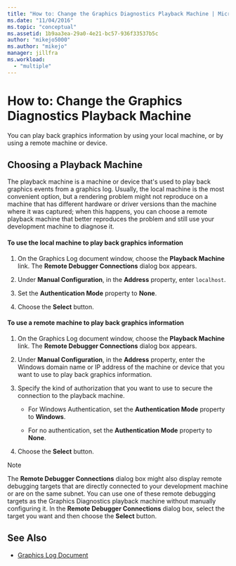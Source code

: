 ```yaml
---
title: "How to: Change the Graphics Diagnostics Playback Machine | Microsoft Docs"
ms.date: "11/04/2016"
ms.topic: "conceptual"
ms.assetid: 1b9aa3ea-29a0-4e21-bc57-936f33537b5c
author: "mikejo5000"
ms.author: "mikejo"
manager: jillfra
ms.workload:
  - "multiple"
---
```

# How to: Change the Graphics Diagnostics Playback Machine
You can play back graphics information by using your local machine, or by using a remote machine or device.

## Choosing a Playback Machine
 The playback machine is a machine or device that's used to play back graphics events from a graphics log. Usually, the local machine is the most convenient option, but a rendering problem might not reproduce on a machine that has different hardware or driver versions than the machine where it was captured; when this happens, you can choose a remote playback machine that better reproduces the problem and still use your development machine to diagnose it.

#### To use the local machine to play back graphics information

1.  On the Graphics Log document window, choose the **Playback Machine** link. The **Remote Debugger Connections** dialog box appears.

2.  Under **Manual Configuration**, in the **Address** property, enter `localhost`.

3.  Set the **Authentication Mode** property to **None**.

4.  Choose the **Select** button.

#### To use a remote machine to play back graphics information

1.  On the Graphics Log document window, choose the **Playback Machine** link. The **Remote Debugger Connections** dialog box appears.

2.  Under **Manual Configuration**, in the **Address** property, enter the Windows domain name or IP address of the machine or device that you want to use to play back graphics information.

3.  Specify the kind of authorization that you want to use to secure the connection to the playback machine.

    -   For Windows Authentication, set the **Authentication Mode** property to **Windows**.

    -   For no authentication, set the **Authentication Mode** property to **None**.

4.  Choose the **Select** button.

> [!NOTE]
>  The **Remote Debugger Connections** dialog box might also display remote debugging targets that are directly connected to your development machine or are on the same subnet. You can use one of these remote debugging targets as the Graphics Diagnostics playback machine without manually configuring it. In the **Remote Debugger Connections** dialog box, select the target you want and then choose the **Select** button.

## See Also
- [Graphics Log Document](graphics-log-document.md)